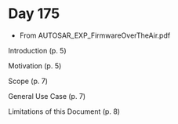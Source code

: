 # Day 175

* From AUTOSAR\_EXP\_FirmwareOverTheAir.pdf

Introduction (p. 5)

Motivation (p. 5)

Scope (p. 7)

General Use Case (p. 7)

Limitations of this Document (p. 8)
